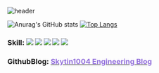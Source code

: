 ![header](https://capsule-render.vercel.app/api?type=waving&color=9370DB&height=234&section=header&text=Skytin1004%20&fontSize=90)

![Anurag's GitHub stats](https://github-readme-stats.vercel.app/api?username=skytin1004&show_icons=true&theme=transparent) [![Top Langs](https://github-readme-stats.vercel.app/api/top-langs/?username=skytin1004&layout=compact)](https://github.com/skytin1004/github-readme-stats)

 ### Skill: <img src="https://img.shields.io/badge/Python-3776AB?style=flat&logo=Python&logoColor=white"/>  <img src="https://img.shields.io/badge/Django-092E20?style=flat&logo=Django&logoColor=white"/> <img src="https://img.shields.io/badge/MySQL-4479A1?style=flat&logo=MySQL&logoColor=white"/> <img src="https://img.shields.io/badge/Oracle-F80000?style=flat&logo=Oracle&logoColor=white"/> <img src="https://img.shields.io/badge/C++-00599C?style=flat&logo=C++&logoColor=white"/>

### GithubBlog: <a href="skytin1004.github.io" target="_blank"><span style="color:#9370DB">Skytin1004 Engineering Blog</span></a>
